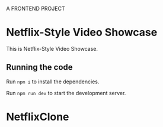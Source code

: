 
 A FRONTEND PROJECT
  # Netflix-Style Video Showcase

  This is Netflix-Style Video Showcase.

  ## Running the code

  Run `npm i` to install the dependencies.

  Run `npm run dev` to start the development server.
  # NetflixClone
